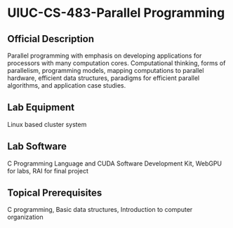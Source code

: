 # UIUC-CS-483-Parallel Programming
## Official Description
Parallel programming with emphasis on developing applications for processors with many computation cores. Computational thinking, forms of parallelism, programming models, mapping computations to parallel hardware, efficient data structures, paradigms for efficient parallel algorithms, and application case studies. 
## Lab Equipment
Linux based cluster system

## Lab Software
C Programming Language and CUDA Software Development Kit, WebGPU for labs, RAI for final project

## Topical Prerequisites
C programming, Basic data structures, Introduction to computer organization
